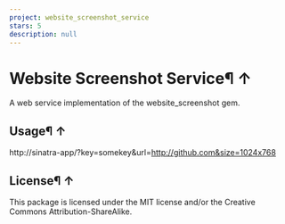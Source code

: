 ```yaml
---
project: website_screenshot_service
stars: 5
description: null
---
```


Website Screenshot Service¶ ↑
=============================

A web service implementation of the website\_screenshot gem.

Usage¶ ↑
--------

http://sinatra-app/?key=somekey&url=http://github.com&size=1024x768

License¶ ↑
----------

This package is licensed under the MIT license and/or the Creative Commons Attribution-ShareAlike.

